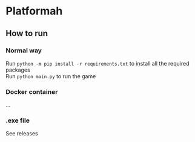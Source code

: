 # Platformah

## How to run

### Normal way
Run `python -m pip install -r requirements.txt` to install all the required packages  
Run `python main.py` to run the game

### Docker container
...

### .exe file
See releases
